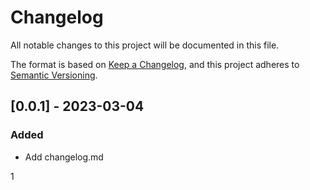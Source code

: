 # Changelog

All notable changes to this project will be documented in this file.

The format is based on [Keep a Changelog](https://keepachangelog.com/en/1.3.0/),
and this project adheres to [Semantic Versioning](https://semver.org/spec/v2.0.0.html).


## [0.0.1] - 2023-03-04

### Added

- Add changelog.md

1   